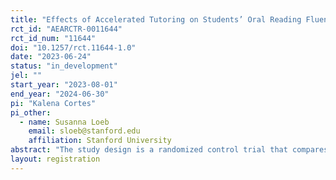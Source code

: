 ```yaml
---
title: "Effects of Accelerated Tutoring on Students’ Oral Reading Fluency"
rct_id: "AEARCTR-0011644"
rct_id_num: "11644"
doi: "10.1257/rct.11644-1.0"
date: "2023-06-24"
status: "in_development"
jel: ""
start_year: "2023-08-01"
end_year: "2024-06-30"
pi: "Kalena Cortes"
pi_other:
  - name: Susanna Loeb
    email: sloeb@stanford.edu
    affiliation: Stanford University
abstract: "The study design is a randomized control trial that compares the reading proficiency of kindergarten students who receive the accelerated 1:1 high dosage tutoring support to kindergarten students who receive the regular 1:1 high dosage tutoring support. The study will involve 800 kindergarten students enrolled in 40 kindergarten classrooms identified by the district who agree to participate in Chapter One’s 1:1 high dosage tutoring, randomly assigning 400 to one treatment group (T1, accelerated tutoring) and 400 to the other treated group (T2, regular tutoring). All students in the study will receive the tutoring support (i.e., accelerated tutoring or regular tutoring) throughout their kindergarten school year assuming they remain enrolled in the school district."
layout: registration
---
```


